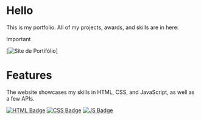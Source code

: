 # Hello
This is my portfolio. All of my projects, awards, and skills are in here:

> [!IMPORTANT] 
> [![Site de Portifólio](https://img.shields.io/badge/Installation-EF2D5E?style=for-the-badge&logoColor=white&logo=DocuSign)]

# Features
<p>The website showcases my skills in HTML, CSS, and JavaScript, as well as a few APIs.</p>

[![HTML Badge](https://img.shields.io/badge/HTML5-E34F26?style=for-the-badge&logo=html5&logoColor=white)](#)
[![CSS Badge](https://img.shields.io/badge/CSS3-1572B6?style=for-the-badge&logo=css3&logoColor=white)](#)
[![JS Badge](https://img.shields.io/badge/JavaScript-F7DF1E?style=for-the-badge&logo=javascript&logoColor=black)](#)
